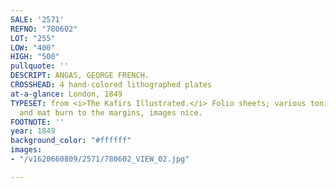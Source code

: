 ```yaml
---
SALE: '2571'
REFNO: "780602"
LOT: "255"
LOW: "400"
HIGH: "500"
pullquote: ''
DESCRIPT: ANGAS, GEORGE FRENCH.
CROSSHEAD: 4 hand-colored lithographed plates
at-a-glance: London, 1849
TYPESET: from <i>The Kafirs Illustrated.</i> Folio sheets; various toning, staining
  and mat burn to the margins, images nice.
FOOTNOTE: ''
year: 1849
background_color: "#ffffff"
images:
- "/v1620660809/2571/780602_VIEW_02.jpg"

---
```

